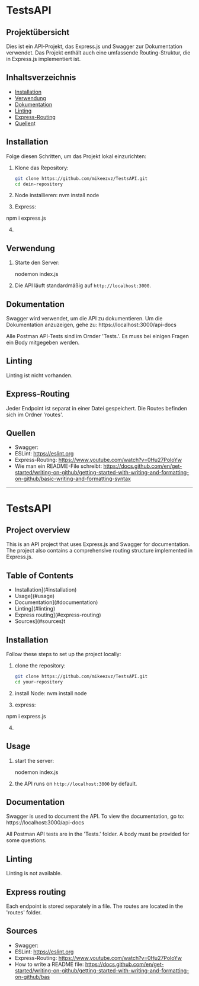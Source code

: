 # TestsAPI

## Projektübersicht

Dies ist ein API-Projekt, das Express.js und Swagger zur Dokumentation verwendet. Das Projekt enthält auch eine umfassende Routing-Struktur, die in Express.js implementiert ist.

## Inhaltsverzeichnis

- [Installation](#installation)
- [Verwendung](#verwendung)
- [Dokumentation](#dokumentation)
- [Linting](#linting)
- [Express-Routing](#express-routing)
- [Quellen](#quellen)t

## Installation

Folge diesen Schritten, um das Projekt lokal einzurichten:

1. Klone das Repository:
    ```sh
    git clone https://github.com/mikeezvz/TestsAPI.git
    cd dein-repository
    ```

2. Node installieren:
    nvm install node

3. Express:

npm i express.js

4. 


## Verwendung

1. Starte den Server:
    
    nodemon index.js
    

2. Die API läuft standardmäßig auf `http://localhost:3000`.

## Dokumentation

Swagger wird verwendet, um die API zu dokumentieren. Um die Dokumentation anzuzeigen, gehe zu:
https://localhost:3000/api-docs

Alle Postman API-Tests sind im Ornder 'Tests.'.
Es muss bei einigen Fragen ein Body mitgegeben werden.

## Linting
Linting ist nicht vorhanden.

## Express-Routing
Jeder Endpoint ist separat in einer Datei gespeichert. Die Routes befinden sich im Ordner 'routes'.

## Quellen

- Swagger: 
- ESLint: https://eslint.org
- Express-Routing: https://www.youtube.com/watch?v=0Hu27PoloYw
- Wie man ein README-File schreibt: https://docs.github.com/en/get-started/writing-on-github/getting-started-with-writing-and-formatting-on-github/basic-writing-and-formatting-syntax

-----------------------------------------------------------------------------------------------------------

# TestsAPI

## Project overview

This is an API project that uses Express.js and Swagger for documentation. The project also contains a comprehensive routing structure implemented in Express.js.

## Table of Contents

- Installation](#installation)
- Usage](#usage)
- Documentation](#documentation)
- Linting](#linting)
- Express routing](#express-routing)
- Sources](#sources)t

## Installation

Follow these steps to set up the project locally:

1. clone the repository:
    ```sh
    git clone https://github.com/mikeezvz/TestsAPI.git
    cd your-repository
    ```

2. install Node:
    nvm install node

3. express:

npm i express.js

4. 


## Usage

1. start the server:
    
    nodemon index.js
    

2. the API runs on `http://localhost:3000` by default.

## Documentation

Swagger is used to document the API. To view the documentation, go to:
https://localhost:3000/api-docs

All Postman API tests are in the 'Tests.' folder.
A body must be provided for some questions.

## Linting
Linting is not available.

## Express routing
Each endpoint is stored separately in a file. The routes are located in the 'routes' folder.

## Sources

- Swagger: 
- ESLint: https://eslint.org
- Express-Routing: https://www.youtube.com/watch?v=0Hu27PoloYw
- How to write a README file: https://docs.github.com/en/get-started/writing-on-github/getting-started-with-writing-and-formatting-on-github/bas
